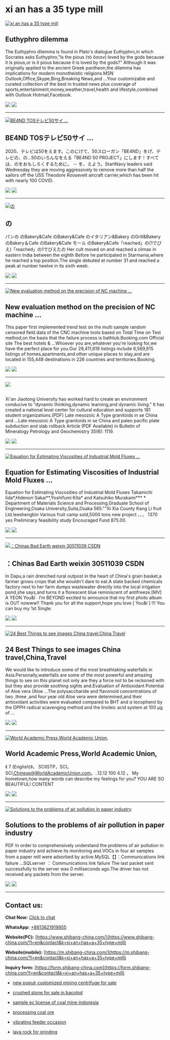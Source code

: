# xi an has a 35 type mill

<a href="https://swt.shibang-china.com/?l=en&img&k=xi+an+has+a+35+type+mill" target="_blank">![xi an has a 35 type mill](http://static.shibang-china.com/all-800x300/327.jpg)</a>

## Euthyphro dilemma
The Euthyphro dilemma is found in Plato's dialogue Euthyphro,in which Socrates asks Euthyphro,&quot;Is the pious (τὸ ὅσιον) loved by the gods because it is pious,or is it pious because it is loved by the gods?&quot; Although it was originally applied to the ancient Greek pantheon,the dilemma has implications for modern monotheistic religions.MSN Outlook,Office,Skype,Bing,Breaking News,and …Your customizable and curated collection of the best in trusted news plus coverage of sports,entertainment,money,weather,travel,health and lifestyle,combined with Outlook Hotmail,Facebook.


<a href="https://whatsapp.shibangsoft.com/WhatsApp.php" target="_blank" title="WhatsApp">![](http://static.shibang-china.com/icon/whatsapp.png)</a> <a href="https://swt.shibang-china.com/?l=en&icon&k=xi+an+has+a+35+type+mill" target="_blank">![](http://static.shibang-china.com/icon/chat-en.png)</a>

---

<a href="https://swt.shibang-china.com/?l=en&img&k=xi+an+has+a+35+type+mill" target="_blank">![BE4ND TOSテレビ50サイ …](http://static.shibang-china.com/all-800x300/1203.jpg)</a>

## BE4ND TOSテレビ50サイ …
2020、テレビは50をえます。このにけて、50スローガン「BE4ND」をげ、テレビの、の…50のいろんなをえる「BE4ND 50 PROJECT」にします！すべては、のをおもしろくするために。 － を、えよう。StartNavy leaders said Wednesday they are moving aggressively to remove more than half the sailors off the USS Theodore Roosevelt aircraft carrier,which has been hit with nearly 100 COVID.


<a href="https://whatsapp.shibangsoft.com/WhatsApp.php" target="_blank" title="WhatsApp">![](http://static.shibang-china.com/icon/whatsapp.png)</a> <a href="https://swt.shibang-china.com/?l=en&icon&k=xi+an+has+a+35+type+mill" target="_blank">![](http://static.shibang-china.com/icon/chat-en.png)</a>

---

<a href="https://swt.shibang-china.com/?l=en&img&k=xi+an+has+a+35+type+mill" target="_blank">![の](http://static.shibang-china.com/all-800x300/7.jpg)</a>

## の
パンの のBakery&amp;Cafe のBakery&amp;Cafe のイタリアン&amp;Bakery のGrill&amp;Bakery のBakery＆Cafe のBakery&amp;Cafe モール のBakery&amp;Cafe「reached」の(1でびえ)「reached」の1でびえたの Her cult moved on and reached a climax in eastern India between the eighth Before he participated in Starmania,where he reached a top position.The single debuted at number 31 and reached a peak at number twelve in its sixth week.


<a href="https://whatsapp.shibangsoft.com/WhatsApp.php" target="_blank" title="WhatsApp">![](http://static.shibang-china.com/icon/whatsapp.png)</a> <a href="https://swt.shibang-china.com/?l=en&icon&k=xi+an+has+a+35+type+mill" target="_blank">![](http://static.shibang-china.com/icon/chat-en.png)</a>

---

<a href="https://swt.shibang-china.com/?l=en&img&k=xi+an+has+a+35+type+mill" target="_blank">![New evaluation method on the precision of NC machine …](http://static.shibang-china.com/all-800x300/1258.jpg)</a>

## New evaluation method on the precision of NC machine …
This paper first implemented trend test on the multi sample random censored field data of the CNC machine tools based on Total Time on Test method,on the basis that the failure process is bathtub.Booking.com Official site The best hotels &amp; …Whoever you are,whatever you're looking for,we have the perfect place for you.Our 29,411,619 listings include 6,569,615 listings of homes,apartments,and other unique places to stay,and are located in 155,448 destinations in 226 countries and territories.Booking.


<a href="https://whatsapp.shibangsoft.com/WhatsApp.php" target="_blank" title="WhatsApp">![](http://static.shibang-china.com/icon/whatsapp.png)</a> <a href="https://swt.shibang-china.com/?l=en&icon&k=xi+an+has+a+35+type+mill" target="_blank">![](http://static.shibang-china.com/icon/chat-en.png)</a>

---

<a href="https://swt.shibang-china.com/?l=en&img&k=xi+an+has+a+35+type+mill" target="_blank">![](http://static.shibang-china.com/all-800x300/1435.jpg)</a>

## 
Xi'an Jiaotong University has worked hard to create an environment conducive to “dynamic thinking,dynamic learning,and dynamic living.” It has created a national level center for cultural education and supports 181 student organizations.(PDF) Late mesozoic A Type granitoids in se China and …Late mesozoic A Type granitoids in se China and paleo pacific plate subduction and slab rollback Article (PDF Available) in Bulletin of Mineralogy Petrology and Geochemistry 35(6): 1119.


<a href="https://whatsapp.shibangsoft.com/WhatsApp.php" target="_blank" title="WhatsApp">![](http://static.shibang-china.com/icon/whatsapp.png)</a> <a href="https://swt.shibang-china.com/?l=en&icon&k=xi+an+has+a+35+type+mill" target="_blank">![](http://static.shibang-china.com/icon/chat-en.png)</a>

---

<a href="https://swt.shibang-china.com/?l=en&img&k=xi+an+has+a+35+type+mill" target="_blank">![Equation for Estimating Viscosities of Industrial Mold Fluxes …](http://static.shibang-china.com/all-800x300/688.jpg)</a>

## Equation for Estimating Viscosities of Industrial Mold Fluxes …
Equation for Estimating Viscosities of Industrial Mold Fluxes Takamichi Iida*,Hidenori Sakai**,Yoshifumi Kita* and Katsuhiko Murakami*** * Department of Materials Science and Processing,Graduate School of Engineering,Osaka University,Suita,Osaka 565.&quot;&quot;Xi Xia County Kang Li fruit Ltd.leeshengbin Various fruit camp sold,5000 tons new project 、、、 1370 yes Preliminary feasibility study Encouraged Fund 875.00.


<a href="https://whatsapp.shibangsoft.com/WhatsApp.php" target="_blank" title="WhatsApp">![](http://static.shibang-china.com/icon/whatsapp.png)</a> <a href="https://swt.shibang-china.com/?l=en&icon&k=xi+an+has+a+35+type+mill" target="_blank">![](http://static.shibang-china.com/icon/chat-en.png)</a>

---

<a href="https://swt.shibang-china.com/?l=en&img&k=xi+an+has+a+35+type+mill" target="_blank">![：Chinas Bad Earth weixin 30511039 CSDN](http://static.shibang-china.com/all-800x300/210.jpg)</a>

## ：Chinas Bad Earth weixin 30511039 CSDN
In Dapu,a rain drenched rural outpost in the heart of China's grain basket,a farmer grows crops that she wouldn't dare to eat.A state backed chemicals factory next to her farm dumps wastewater directly into the local irrigation pond,she says,and turns it a florescent blue reminiscent of antifreeze.[MV] A YEON You&amp;I&nbsp;&#0183;&#32;I’m BEYOND excited to announce that my first photo album is OUT nowww‼ Thank you for all the support,hope you love [ You&amp;I ] !!! You can buy my 1st Single.


<a href="https://whatsapp.shibangsoft.com/WhatsApp.php" target="_blank" title="WhatsApp">![](http://static.shibang-china.com/icon/whatsapp.png)</a> <a href="https://swt.shibang-china.com/?l=en&icon&k=xi+an+has+a+35+type+mill" target="_blank">![](http://static.shibang-china.com/icon/chat-en.png)</a>

---

<a href="https://swt.shibang-china.com/?l=en&img&k=xi+an+has+a+35+type+mill" target="_blank">![24 Best Things to see images China travel,China,Travel](http://static.shibang-china.com/all-800x300/876.jpg)</a>

## 24 Best Things to see images China travel,China,Travel
We would like to introduce some of the most breathtaking waterfalls in Asia.Personally,waterfalls are some of the most powerful and amazing things to see on this planet not only are they a force not to be reckoned with but they also provide soothing sights and.Evaluation of Antioxidant Potential of Aloe vera (Aloe …The polysaccharide and flavonoid concentrations of two ,three ,and four year old Aloe vera were determined,and their antioxidant activities were evaluated compared to BHT and α tocopherol by the DPPH radical scavenging method and the linoleic acid system at 100 μg of …


<a href="https://whatsapp.shibangsoft.com/WhatsApp.php" target="_blank" title="WhatsApp">![](http://static.shibang-china.com/icon/whatsapp.png)</a> <a href="https://swt.shibang-china.com/?l=en&icon&k=xi+an+has+a+35+type+mill" target="_blank">![](http://static.shibang-china.com/icon/chat-en.png)</a>

---

<a href="https://swt.shibang-china.com/?l=en&img&k=xi+an+has+a+35+type+mill" target="_blank">![World Academic Press,World Academic Union,](http://static.shibang-china.com/all-800x300/1173.jpg)</a>

## World Academic Press,World Academic Union,
《 7 (English)》， SCIISTP，SCI。 SCI,Chinese@WorldAcademicUnion.com。..12.12 100 4.12 。 My hometown,how many words can describe my feelings for you? YOU ARE SO BEAUTIFUL! CONTENT


<a href="https://whatsapp.shibangsoft.com/WhatsApp.php" target="_blank" title="WhatsApp">![](http://static.shibang-china.com/icon/whatsapp.png)</a> <a href="https://swt.shibang-china.com/?l=en&icon&k=xi+an+has+a+35+type+mill" target="_blank">![](http://static.shibang-china.com/icon/chat-en.png)</a>

---

<a href="https://swt.shibang-china.com/?l=en&img&k=xi+an+has+a+35+type+mill" target="_blank">![Solutions to the problems of air pollution in paper industry](http://static.shibang-china.com/all-800x300/1003.jpg)</a>

## Solutions to the problems of air pollution in paper industry
PDF In order to comprehensively understand the problems of air pollution in paper industry and achieve its monitoring and.VOCs in four air samples from a paper mill were adsorbed by active.MySQL【】：Communications link failure …SQLserver ： Communications link failure The last packet sent successfully to the server was 0 milliseconds ago.The driver has not received any packets from the server.


<a href="https://whatsapp.shibangsoft.com/WhatsApp.php" target="_blank" title="WhatsApp">![](http://static.shibang-china.com/icon/whatsapp.png)</a> <a href="https://swt.shibang-china.com/?l=en&icon&k=xi+an+has+a+35+type+mill" target="_blank">![](http://static.shibang-china.com/icon/chat-en.png)</a>

---
## Contact us:

**Chat Now:** [Click to chat](https://swt.shibang-china.com?l=en&contact&k=xi+an+has+a+35+type+mill)

**WhatsApp:**  [+8613621919955](https://whatsapp.shibangsoft.com/WhatsApp.php)

**Website(PC):** [https://www.shibang-china.com/](https://www.shibang-china.com/?l=en&contact&k=xi+an+has+a+35+type+mill)

**Website(mobile):** [https://m.shibang-china.com/](https://m.shibang-china.com/?l=en&contact&k=xi+an+has+a+35+type+mill)

**Inquiry form:** [https://form.shibang-china.com](https://form.shibang-china.com?l=en&contact&k=xi+an+has+a+35+type+mill)

* [new populr customized mining centrifuge for sale](../136/new%20populr%20customized%20mining%20centrifuge%20for%20sale.md)

* [crushed stone for sale in bacolod](../139/crushed%20stone%20for%20sale%20in%20bacolod.md)

* [sample ec license of coal mine indonesia](../128/sample%20ec%20license%20of%20coal%20mine%20indonesia.md)

* [processing coal ore](../137/processing%20coal%20ore.md)

* [vibrating feeder occasion](../129/vibrating%20feeder%20occasion.md)

* [lava rock for grinding](../127/lava%20rock%20for%20grinding.md)